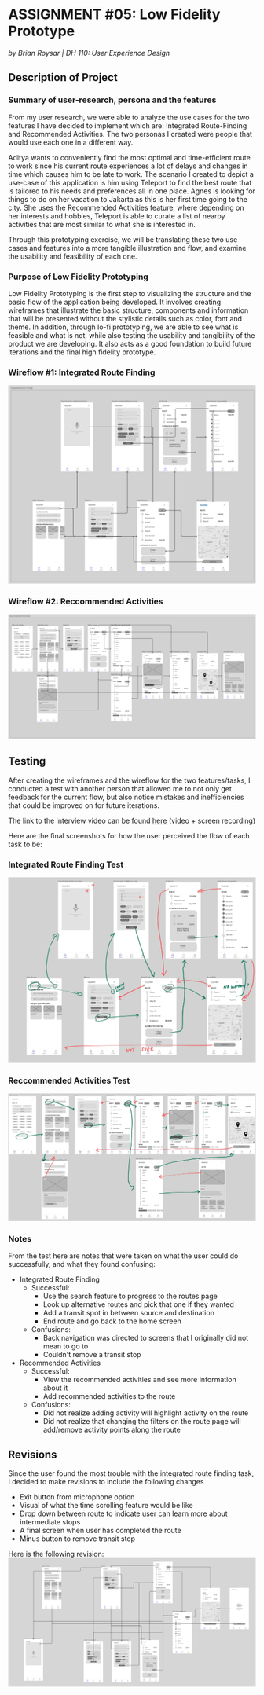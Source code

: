 # ASSIGNMENT #05: Low Fidelity Prototype
_by Brian Roysar | DH 110: User Experience Design_

## Description of Project

### Summary of user-research, persona and the features 
From my user research, we were able to analyze the use cases for the two features I have decided to implement which are: Integrated Route-Finding and Recommended Activities. The two personas I created were people that would use each one in a different way.

Aditya wants to conveniently find the most optimal and time-efficient route to work since his current route experiences a lot of delays and changes in time which causes him to be late to work. The scenario I created to depict a use-case of this application is him using Teleport to find the best route that is tailored to his needs and preferences all in one place.
Agnes is looking for things to do on her vacation to Jakarta as this is her first time going to the city. She uses the Recommended Activities feature, where depending on her interests and hobbies, Teleport is able to curate a list of nearby activities that are most similar to what she is interested in. 

Through this prototyping exercise, we will be translating these two use cases and features into a more tangible illustration and flow, and examine the usability and feasibility of each one. 

### Purpose of Low Fidelity Prototyping
Low Fidelity Prototyping is the first step to visualizing the structure and the basic flow of the application being developed. It involves creating wireframes that illustrate the basic structure, components and information that will be presented without the stylistic details such as color, font and theme. In addition, through lo-fi prototyping, we are able to see what is feasible and what is not, while also testing the usability and tangibility of the product we are developing. It also acts as a good foundation to build future iterations and the final high fidelity prototype. 


### Wireflow #1: Integrated Route Finding
![Integrated Route Finding](./images/irf.png)

### Wireflow #2: Reccommended Activities
![Reccommended Activities](./images/ra.png)

## Testing
After creating the wireframes and the wireflow for the two features/tasks, I conducted a test with another person that allowed me to not only get feedback for the current flow, but also notice mistakes and inefficiencies that could be improved on for future iterations. 

The link to the interview video can be found [here](https://drive.google.com/file/d/1BAG32CDZhcbzKpksoyQvgicbfSisR7QK/view?usp=share_link) (video + screen recording)

Here are the final screenshots for how the user perceived the flow of each task to be: 
### Integrated Route Finding Test
![Integrated Route Finding Test](./images/irf_test.jpg)
### Reccommended Activities Test
![Reccommended Activities Test](./images/ra_test.jpg)

### Notes
From the test here are notes that were taken on what the user could do successfully, and what they found confusing:

* Integrated Route Finding 
  * Successful:
    * Use the search feature to progress to the routes page
    * Look up alternative routes and pick that one if they wanted
    * Add a transit spot in between source and destination
    * End route and go back to the home screen
  * Confusions:
    * Back navigation was directed to screens that I originally did not mean to go to
    * Couldn't remove a transit stop
* Recommended Activities
  * Successful:
    * View the recommended activities and see more information about it
    * Add recommended activities to the route
  * Confusions:
    * Did not realize adding activity will highlight activity on the route
    * Did not realize that changing the filters on the route page will add/remove activity points along the route

## Revisions
Since the user found the most trouble with the integrated route finding task, I decided to make revisions to include the following changes
* Exit button from microphone option
* Visual of what the time scrolling feature would be like
* Drop down between route to indicate user can learn more about intermediate stops
* A final screen when user has completed the route
* Minus button to remove transit stop

Here is the following revision:
![IRF Revision](./images/irf_revised.png)
